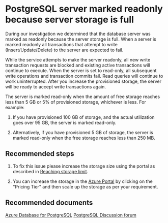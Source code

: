 <properties
	pageTitle="Orcas PostgreSQL server marked readonly"
	description="Orcas PostgreSQL server not eritable because server storage is full"
	infoBubbleText="Found PostgreSQL server readonly. See details on the right"
	service="microsoft.dbforpostgresql"
	resource="dbforpostgresql"
	authors="seanliang,pranabm"
	displayOrder="100"
	articleId="dbforpostgresql-disk-full-error"
	diagnosticScenario="OrcasPostgresServerNotWritable"
	selfHelpType="rca"
	supportTopicIds="32569395"
	resourceTags="windows, linux"
	productPesIds="16222" 
	cloudEnvironments="public"
/>

# PostgreSQL server marked readonly because server storage is full

<!--issueDescription-->
During our investigation we determined that the database server was marked as readonly because the server storage is full. When a server is marked readonly all transactions that attempt to write (Insert/Update/Delete) to the server are expected to fail.
<!--/issueDescription-->

While the service attempts to make the server readonly, all new write transaction requests are blocked and existing active transactions will continue to execute. When the server is set to read-only, all subsequent write operations and transaction commits fail. Read queries will continue to work uninterrupted. After you increase the provisioned storage, the server will be ready to accept write transactions again.

The server is marked read-only when the amount of free storage reaches less than 5 GB or 5% of provisioned storage, whichever is less. For example:

1. If you have provisioned 100 GB of storage, and the actual utilization goes over 95 GB, the server is marked read-only.

2. Alternatively, if you have provisioned 5 GB of storage, the server is marked read-only when the free storage reaches less than 250 MB.

## **Recommended steps**

1. To fix this issue please increase the storage size using the portal as described in [Reaching storage limit](https://docs.microsoft.com/azure/mysql/concepts-pricing-tiers).

2. You can increase the storage in the [Azure Portal](https://portal.azure.com) by clicking on the "Pricing Tier" and then scale up the storage as per your requirement.

## **Recommended documents**

[Azure Database for PostgreSQL](https://azure.microsoft.com/services/postgresql/)
[PostgreSQL Discussion forum](https://social.msdn.microsoft.com/Forums/home?forum=AzureDatabaseforPostgreSQL)